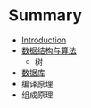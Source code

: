 # Summary

* [Introduction](README.md)
* [数据结构与算法](shu-ju-jie-gou-yu-suan-fa.md)
  * 树
* [数据库](shu-ju-ku.md)
* 编译原理
* 组成原理

